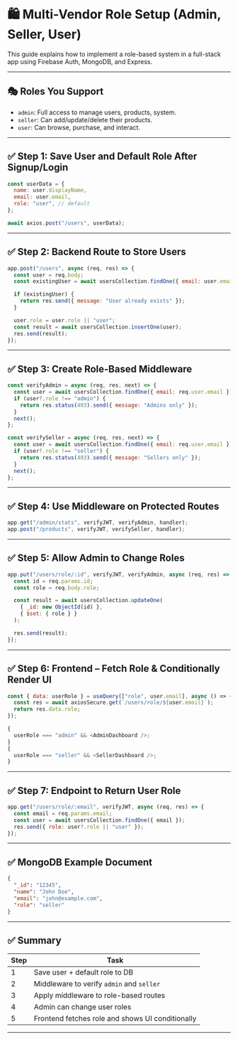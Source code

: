 # 🛍️ Multi-Vendor Role Setup (Admin, Seller, User)

This guide explains how to implement a role-based system in a full-stack app using Firebase Auth, MongoDB, and Express.

---

## 🎭 Roles You Support

- `admin`: Full access to manage users, products, system.
- `seller`: Can add/update/delete their products.
- `user`: Can browse, purchase, and interact.

---

## ✅ Step 1: Save User and Default Role After Signup/Login

```js
const userData = {
  name: user.displayName,
  email: user.email,
  role: "user", // default
};

await axios.post("/users", userData);
```

---

## ✅ Step 2: Backend Route to Store Users

```js
app.post("/users", async (req, res) => {
  const user = req.body;
  const existingUser = await usersCollection.findOne({ email: user.email });

  if (existingUser) {
    return res.send({ message: "User already exists" });
  }

  user.role = user.role || "user";
  const result = await usersCollection.insertOne(user);
  res.send(result);
});
```

---

## ✅ Step 3: Create Role-Based Middleware

```js
const verifyAdmin = async (req, res, next) => {
  const user = await usersCollection.findOne({ email: req.user.email });
  if (user?.role !== "admin") {
    return res.status(403).send({ message: "Admins only" });
  }
  next();
};

const verifySeller = async (req, res, next) => {
  const user = await usersCollection.findOne({ email: req.user.email });
  if (user?.role !== "seller") {
    return res.status(403).send({ message: "Sellers only" });
  }
  next();
};
```

---

## ✅ Step 4: Use Middleware on Protected Routes

```js
app.get("/admin/stats", verifyJWT, verifyAdmin, handler);
app.post("/products", verifyJWT, verifySeller, handler);
```

---

## ✅ Step 5: Allow Admin to Change Roles

```js
app.put("/users/role/:id", verifyJWT, verifyAdmin, async (req, res) => {
  const id = req.params.id;
  const role = req.body.role;

  const result = await usersCollection.updateOne(
    { _id: new ObjectId(id) },
    { $set: { role } }
  );

  res.send(result);
});
```

---

## ✅ Step 6: Frontend – Fetch Role & Conditionally Render UI

```js
const { data: userRole } = useQuery(["role", user.email], async () => {
  const res = await axiosSecure.get(`/users/role/${user.email}`);
  return res.data.role;
});

{
  userRole === "admin" && <AdminDashboard />;
}
{
  userRole === "seller" && <SellerDashboard />;
}
```

---

## ✅ Step 7: Endpoint to Return User Role

```js
app.get("/users/role/:email", verifyJWT, async (req, res) => {
  const email = req.params.email;
  const user = await usersCollection.findOne({ email });
  res.send({ role: user?.role || "user" });
});
```

---

## ✅ MongoDB Example Document

```json
{
  "_id": "12345",
  "name": "John Doe",
  "email": "john@example.com",
  "role": "seller"
}
```

---

## ✅ Summary

| Step | Task                                             |
| ---- | ------------------------------------------------ |
| 1    | Save user + default role to DB                   |
| 2    | Middleware to verify `admin` and `seller`        |
| 3    | Apply middleware to role-based routes            |
| 4    | Admin can change user roles                      |
| 5    | Frontend fetches role and shows UI conditionally |

---
